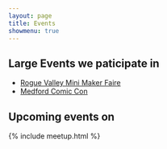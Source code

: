 ```yaml
---
layout: page
title: Events
showmenu: true
---
```


## Large Events we paticipate in

- [Rogue Valley Mini Maker Faire](http://roguevalley.makerfaire.com)
- [Medford Comic Con](http://jcls.org/c.php?g=525910&p=3595527)

## Upcoming events on

{% include meetup.html %}
